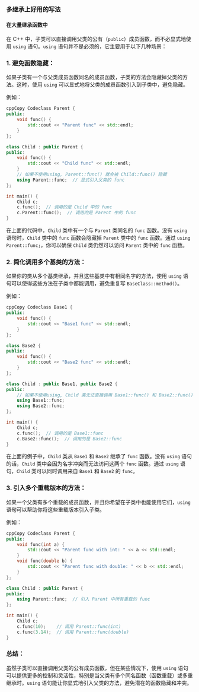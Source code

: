 ### 多继承上好用的写法

#### 在大量继承函数中

在 C++ 中，子类可以直接调用父类的公有（`public`）成员函数，而不必显式地使用 `using` 语句。`using` 语句并不是必须的，它主要用于以下几种场景：

### 1. **避免函数隐藏**：

如果子类有一个与父类成员函数同名的成员函数，子类的方法会隐藏掉父类的方法。这时，使用 `using` 可以显式地将父类的成员函数引入到子类中，避免隐藏。

例如：

```c++
cppCopy Codeclass Parent {
public:
    void func() {
        std::cout << "Parent func" << std::endl;
    }
};

class Child : public Parent {
public:
    void func() { 
        std::cout << "Child func" << std::endl;
    }
    // 如果不使用using, Parent::func() 就会被 Child::func() 隐藏
    using Parent::func;  // 显式引入父类的 func
};

int main() {
    Child c;
    c.func();  // 调用的是 Child 中的 func
    c.Parent::func();  // 调用的是 Parent 中的 func
}
```

在上面的代码中，`Child` 类中有一个与 `Parent` 类同名的 `func` 函数。没有 `using` 语句时，`Child` 类中的 `func` 函数会隐藏掉 `Parent` 类中的 `func` 函数。通过 `using Parent::func;`，你可以确保 `Child` 类仍然可以访问 `Parent` 类中的 `func` 函数。

### 2. **简化调用多个基类的方法**：

如果你的类从多个基类继承，并且这些基类中有相同名字的方法，使用 `using` 语句可以使得这些方法在子类中都能调用，避免重复写 `BaseClass::method()`。

例如：

```c++
cppCopy Codeclass Base1 {
public:
    void func() {
        std::cout << "Base1 func" << std::endl;
    }
};

class Base2 {
public:
    void func() {
        std::cout << "Base2 func" << std::endl;
    }
};

class Child : public Base1, public Base2 {
public:
    // 如果不使用using, Child 类无法直接调用 Base1::func() 和 Base2::func()
    using Base1::func;
    using Base2::func;
};

int main() {
    Child c;
    c.func();  // 调用的是 Base1::func
    c.Base2::func();  // 调用的是 Base2::func
}
```

在上面的例子中，`Child` 类从 `Base1` 和 `Base2` 继承了 `func` 函数。没有 `using` 语句的话，`Child` 类中会因为名字冲突而无法访问这两个 `func` 函数。通过 `using` 语句，`Child` 类可以同时调用来自 `Base1` 和 `Base2` 的 `func`。

### 3. **引入多个重载版本的方法**：

如果一个父类有多个重载的成员函数，并且你希望在子类中也能使用它们，`using` 语句可以帮助你将这些重载版本引入子类。

例如：

```c++
cppCopy Codeclass Parent {
public:
    void func(int a) {
        std::cout << "Parent func with int: " << a << std::endl;
    }
    void func(double b) {
        std::cout << "Parent func with double: " << b << std::endl;
    }
};

class Child : public Parent {
public:
    using Parent::func;  // 引入 Parent 中所有重载的 func
};

int main() {
    Child c;
    c.func(10);    // 调用 Parent::func(int)
    c.func(3.14);  // 调用 Parent::func(double)
}
```

### 总结：

虽然子类可以直接调用父类的公有成员函数，但在某些情况下，使用 `using` 语句可以提供更多的控制和灵活性，特别是当父类有多个同名函数（函数重载）或多重继承时。`using` 语句能让你显式地引入父类的方法，避免潜在的函数隐藏和冲突。